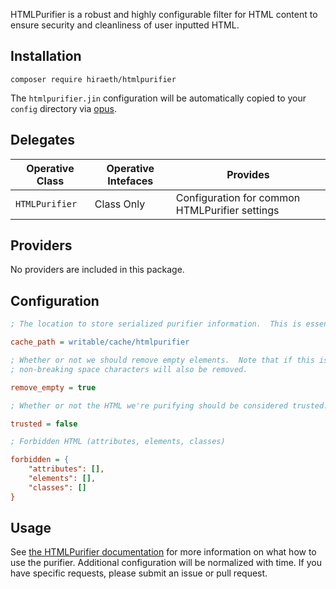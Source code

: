 HTMLPurifier is a robust and highly configurable filter for HTML content to ensure security and cleanliness of user inputted HTML.

## Installation

```
composer require hiraeth/htmlpurifier
```

The `htmlpurifier.jin` configuration will be automatically copied to your `config` directory via [opus](https://github.com/imarc/opus).

## Delegates

| Operative Class          | Operative Intefaces  | Provides
|--------------------------|----------------------|------------------------------------------------------
| `HTMLPurifier`           | Class Only           | Configuration for common HTMLPurifier settings

## Providers

No providers are included in this package.

## Configuration

```ini
; The location to store serialized purifier information.  This is essentially a cache.

cache_path = writable/cache/htmlpurifier

; Whether or not we should remove empty elements.  Note that if this is set to true, elements containing only
; non-breaking space characters will also be removed.

remove_empty = true

; Whether or not the HTML we're purifying should be considered trusted.

trusted = false

; Forbidden HTML (attributes, elements, classes)

forbidden = {
	"attributes": [],
	"elements": [],
	"classes": []
}
```

## Usage

See [the HTMLPurifier documentation](http://htmlpurifier.org/docs) for more information on what how to use the purifier.  Additional configuration will be normalized with time.  If you have specific requests, please submit an issue or pull request.
